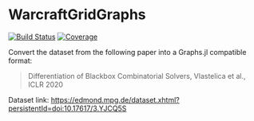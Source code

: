 # WarcraftGridGraphs

[![Build Status](https://github.com/gdalle/WarcraftGridGraphs.jl/actions/workflows/CI.yml/badge.svg?branch=main)](https://github.com/gdalle/WarcraftGridGraphs.jl/actions/workflows/CI.yml?query=branch%3Amain)
[![Coverage](https://codecov.io/gh/gdalle/WarcraftGridGraphs.jl/branch/main/graph/badge.svg)](https://codecov.io/gh/gdalle/WarcraftGridGraphs.jl)

Convert the dataset from the following paper into a Graphs.jl compatible format:

> Differentiation of Blackbox Combinatorial Solvers, Vlastelica et al., ICLR 2020

Dataset link: https://edmond.mpg.de/dataset.xhtml?persistentId=doi:10.17617/3.YJCQ5S